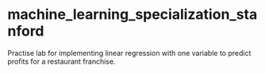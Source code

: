 # machine_learning_specialization_stanford
Practise lab for implementing linear regression with one variable to predict profits for a restaurant franchise.
